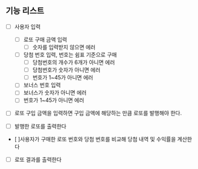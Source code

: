 ## 기능 리스트

- [ ] 사용자 입력

  - [ ] 로또 구매 금액 입력
    - [ ] 숫자를 입력받지 않으면 에러
  - [ ] 당첨 번호 입력, 번호는 쉼표 기준으로 구매
    - [ ] 당첨번호의 개수가 6개가 아니면 에러
    - [ ] 당첨번호가 숫자가 아니면 에러
    - [ ] 번호가 1~45가 아니면 에러
  - [ ] 보너스 번호 입력
  - [ ] 보너스가 숫자가 아니면 에러
  - [ ] 번호가 1~45가 아니면 에러

- [ ] 로또 구입 금액을 입력하면 구입 금액에 해당하는 만큼 로또를 발행해야 한다.

- [ ] 발행한 로또를 출력한다

- [ ]사용자가 구매한 로또 번호와 당첨 번호를 비교해 당첨 내역 및 수익률을 계산한다

- [ ] 로또 결과를 출력한다
